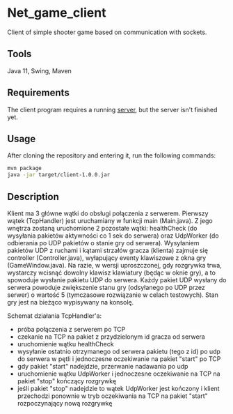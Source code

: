 # Net_game_client

Client of simple shooter game based on communication with sockets.

## Tools
Java 11, Swing, Maven

## Requirements
The client program requires a running [server](https://github.com/MonikaBer/Net_game_server), but the server isn't finished yet.

## Usage
After cloning the repository and entering it, run the following commands:
```bash
mvn package
java -jar target/client-1.0.0.jar
```

## Description

Klient ma 3 główne wątki do obsługi połączenia z serwerem. Pierwszy wątek (TcpHandler) jest uruchamiany w funkcji main (Main.java). Z jego wnętrza zostaną uruchomione 2 pozostałe wątki: healthCheck (do wysyłania pakietów aktywności co 1 sek do serwera) oraz UdpWorker (do odbierania po UDP pakietów o stanie gry od serwera). Wysyłaniem pakietów UDP z ruchami i kątami strzałów gracza (klienta) zajmuje się controller (Controller.java), wyłapujący eventy klawiszowe z okna gry (GameWindow.java). Na razie, w wersji uproszczonej, gdy rozgrywka trwa, wystarczy wcisnąć dowolny klawisz klawiatury (będąc w oknie gry), a to spowoduje wysłanie pakietu UDP do serwera. Każdy pakiet UDP wysłany do serwera powoduje zwiększenie stanu gry (odsyłanego po UDP przez serwer) o wartość 5 (tymczasowe rozwiązanie w celach testowych). Stan gry jest na bieżąco wypisywany na konsolę.

Schemat działania TcpHandler'a:
- próba połączenia z serwerem po TCP
- czekanie na TCP na pakiet z przydzielonym id gracza od serwera
- uruchomienie wątku healthCheck 
- wysyłanie ostatnio otrzymanego od serwera pakietu (tego z id) po udp do serwera w pętli i jednoczesne oczekiwanie na pakiet "start" po TCP
- gdy pakiet "start" nadejdzie, przerwanie nadawania po udp 
- uruchomienie wątku UdpWorker i jednoczesne oczekiwanie na TCP na pakiet "stop" kończący rozgrywkę
- jeśli pakiet "stop" nadejdzie to wątek UdpWorker jest kończony i klient przechodzi ponownie w tryb oczekiwania na TCP na pakiet "start" rozpoczynający nową rozgrywkę

